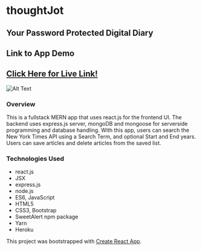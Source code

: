 # thoughtJot
## Your Password Protected Digital Diary  

## **Link to App Demo** 
## [Click Here for Live Link!](https://www.google.com)

![Alt Text](https://media.giphy.com/media/lzo6kkN469WuXr8Nqv/giphy.gif)

### Overview
This is a fullstack MERN app that uses react.js for the frontend UI. The backend uses express.js server, mongoDB and mongoose for serverside programming and database handling. With this app, users can search the New York Times API using a Search Term, and optional Start and End years. Users can save articles and delete articles from the saved list. 

### Technologies Used
- react.js
- JSX
- express.js
- node.js
- ES6, JavaScript
- HTML5
- CSS3, Bootstrap
- SweetAlert npm package
- Yarn 
- Heroku 



This project was bootstrapped with [Create React App](https://github.com/facebookincubator/create-react-app).